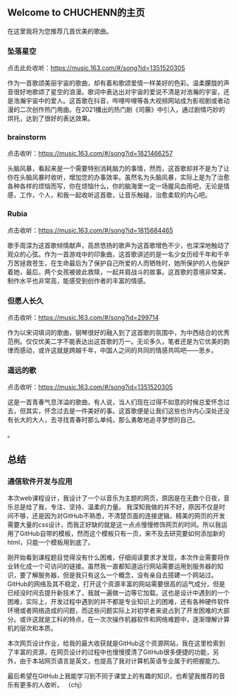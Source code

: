## Welcome to CHUCHENN的主页

在这里我将为您推荐几首优美的歌曲。



### 坠落星空

点击此处收听：https://music.163.com/#/song?id=1351520305

作为一首歌颂美丽宇宙的歌曲，却有着和歌颂爱情一样美好的色彩。温柔朦胧的声音很好地歌颂了星空的浪漫。歌词中表达出对宇宙的爱说不清是对浩瀚的宇宙，还是浩瀚宇宙中的爱人。这首歌在抖音，哔哩哔哩等各大视频网站成为影视剧或者动漫的二次创作热门用曲。在2021播出的热门剧《司藤》中引入，通过剧情巧妙的烘托，达到了很好的表达效果。

### brainstorm

点击收听：https://music.163.com/#/song?id=1821466257 

头脑风暴，看起来是一个需要特别消耗脑力的事情，然而，这首歌却并不是为了让你在头脑风暴时收听，增加您的办事效率。虽然名为头脑风暴，实际上是为了治愈各种各样的烦恼而写，你在烦恼什么，你的脑海里一定一场腥风血雨吧，无论是情感，工作，个人，和我一起收听这首歌，让音乐触碰，治愈柔软的内心吧。

### Rubia

点击收听：https://music.163.com/#/song?id=1815684465

歌手周深为这首歌倾情献声，高昂悠扬的歌声为这首歌增色不少，也深深地触动了观众的心弦。作为一首游戏中的印象曲，这首歌讲述的是一名少女历经千年和千辛万苦拯救苍生，在生命最后为了保护自己所爱的人而牺牲时，她所保护的人也保护着她，最后，两个女孩被彼此救赎，一起并肩战斗的故事。这首歌的意境非常美，制作水平也非常高，能感受到创作者的丰富的情感。

### 但愿人长久
点击收听：https://music.163.com/#/song?id=299714

作为以宋词填词的歌曲，钢琴很好的融入到了这首歌的氛围中，为中西结合的优秀范例。仅仅优美二字不能表达出这首歌的万一。无论多久，笔者还是为它优美的韵律而感动，或许这就是跨越千年，中国人之间的共同的情感共鸣吧——思乡。

### 遥远的歌

点击收听：https://music.163.com/#/song?id=1351520305

这是一首青春气息洋溢的歌曲，有人说，当人们现在过得不如意的时候总爱怀念过去，但其实，怀念过去是一件美好的事。这首歌便是让我们这些也许内心深处还没有长大的大人，去寻找青春时那么单纯，那么勇敢地追寻梦想的自己。

。
## 总结
### 通信软件开发与应用

本次web课程设计，我设计了一个以音乐为主题的网页，原因是在无数个日夜，音乐总是给了我，专注、坚持、温柔的力量。
我深知我做的并不好，原因不仅是时间不够，还是因为对GitHub不熟悉，不清楚页面的连接逻辑，精美的网页的开发需要大量的css设计，而我正好缺的就是这一点点慢慢修饰网页的时间。所以我运用了GitHub自带的模板，然而这个模板只有一页，来不及去研究要如何添加新的html，只能一个模板用到底了。

刚开始看到课程题目觉得没有什么困难，仔细阅读要求才发现，本次作业需要将作业转化成一个可访问的链接。虽然我一直都知道运行网站需要运用到服务器的知识，要了解服务器，但是我只有这么一个概念，没有亲自去搭建一个网站过。GitHub的网络及其不稳定，打开这个资源丰富的网站需要很高的运气成分，但是已经没时间去提升新技术了，我就一遍做一边等它加载。这也是设计中遇到的一个困难，实际上，开发过程中遇到的并不都是专业知识上的困难，还有各种硬件软件环境或者网络造成的问题，而这些问题实际上对初学者来说占到了开发困难的大部分。或许这就是工科的特点，在一次次操作机器软件和网络难题中，逐渐理解计算机的层次和本质。

本次网页设计作业，给我的最大收获就是GitHub这个资源网站，我在这里检索到了丰富的资源，在网页设计的过程中也慢慢摸清了GitHub很多便捷的功能，另外，由于本站网页语言是英文，也提高了我对计算机英语专业属于的把握能力。

最后希望在GitHub上我能学习到不同于课堂上的有趣的知识，也希望我推荐的音乐有更多的人收听。
（chj）




